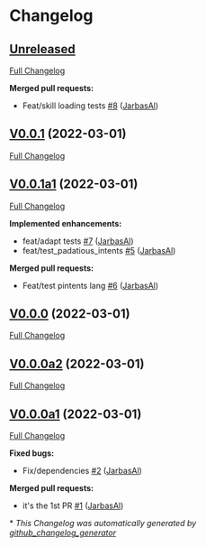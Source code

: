 # Changelog

## [Unreleased](https://github.com/OpenVoiceOS/skill-template-repo/tree/HEAD)

[Full Changelog](https://github.com/OpenVoiceOS/skill-template-repo/compare/V0.0.1...HEAD)

**Merged pull requests:**

- Feat/skill loading tests [\#8](https://github.com/OpenVoiceOS/skill-template-repo/pull/8) ([JarbasAl](https://github.com/JarbasAl))

## [V0.0.1](https://github.com/OpenVoiceOS/skill-template-repo/tree/V0.0.1) (2022-03-01)

[Full Changelog](https://github.com/OpenVoiceOS/skill-template-repo/compare/V0.0.1a1...V0.0.1)

## [V0.0.1a1](https://github.com/OpenVoiceOS/skill-template-repo/tree/V0.0.1a1) (2022-03-01)

[Full Changelog](https://github.com/OpenVoiceOS/skill-template-repo/compare/V0.0.0...V0.0.1a1)

**Implemented enhancements:**

- feat/adapt tests [\#7](https://github.com/OpenVoiceOS/skill-template-repo/pull/7) ([JarbasAl](https://github.com/JarbasAl))
- feat/test\_padatious\_intents [\#5](https://github.com/OpenVoiceOS/skill-template-repo/pull/5) ([JarbasAl](https://github.com/JarbasAl))

**Merged pull requests:**

- Feat/test pintents lang [\#6](https://github.com/OpenVoiceOS/skill-template-repo/pull/6) ([JarbasAl](https://github.com/JarbasAl))

## [V0.0.0](https://github.com/OpenVoiceOS/skill-template-repo/tree/V0.0.0) (2022-03-01)

[Full Changelog](https://github.com/OpenVoiceOS/skill-template-repo/compare/V0.0.0a2...V0.0.0)

## [V0.0.0a2](https://github.com/OpenVoiceOS/skill-template-repo/tree/V0.0.0a2) (2022-03-01)

[Full Changelog](https://github.com/OpenVoiceOS/skill-template-repo/compare/V0.0.0a1...V0.0.0a2)

## [V0.0.0a1](https://github.com/OpenVoiceOS/skill-template-repo/tree/V0.0.0a1) (2022-03-01)

[Full Changelog](https://github.com/OpenVoiceOS/skill-template-repo/compare/36cf5e3d9a73a6088843650f68986d34019effef...V0.0.0a1)

**Fixed bugs:**

- Fix/dependencies [\#2](https://github.com/OpenVoiceOS/skill-template-repo/pull/2) ([JarbasAl](https://github.com/JarbasAl))

**Merged pull requests:**

- it's the 1st PR [\#1](https://github.com/OpenVoiceOS/skill-template-repo/pull/1) ([JarbasAl](https://github.com/JarbasAl))



\* *This Changelog was automatically generated by [github_changelog_generator](https://github.com/github-changelog-generator/github-changelog-generator)*
